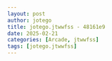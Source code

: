 ```yaml
---
layout: post
author: jotego
title: jotego.jtwwfss - 48161e9
date: 2025-02-21
categories: [Arcade, jtwwfss]
tags: [jotego.jtwwfss]
---
```


